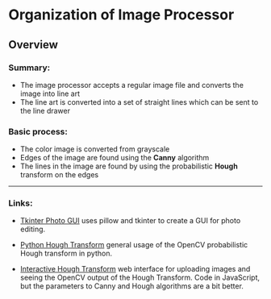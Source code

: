 # Organization of Image Processor

## Overview

### Summary: 
- The image processor accepts a regular image file and converts the image into line art
- The line art is converted into a set of straight lines which can be sent to the line drawer

### Basic process:
- The color image is converted from grayscale
- Edges of the image are found using the **Canny** algorithm
- The lines in the image are found by using the probabilistic **Hough** transform on the edges

---

### Links:

- [Tkinter Photo GUI](https://python.plainenglish.io/creating-a-basic-photoshop-app-with-python-c24181a09f69) uses pillow and tkinter to create a GUI for photo editing.

- [Python Hough Transform](https://opencv24-python-tutorials.readthedocs.io/en/latest/py_tutorials/py_imgproc/py_houghlines/py_houghlines.html)
general usage of the OpenCV probabilistic Hough transform in python.

- [Interactive Hough Transform](https://docs.opencv.org/4.5.3/d3/de6/tutorial_js_houghlines.html) 
web interface for uploading images and seeing the OpenCV output of the Hough Transform.
Code in JavaScript, but the parameters to Canny and Hough algorithms are a bit better.